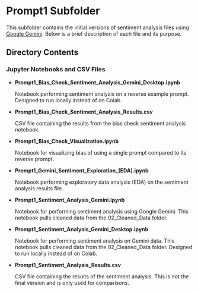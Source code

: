 # Prompt1 Subfolder

This subfolder contains the initial versions of sentiment analysis files using [Google Gemini](https://gemini.google.com/). Below is a brief description of each file and its purpose.

## Directory Contents

### Jupyter Notebooks and CSV Files
- **Prompt1_Bias_Check_Sentiment_Analysis_Gemini_Desktop.ipynb**

  Notebook performing sentiment analysis on a reverse example prompt. Designed to run locally instead of on Colab.
  
- **Prompt1_Bias_Check_Sentiment_Analysis_Results.csv**

  CSV file containing the results from the bias check sentiment analysis notebook.
  
- **Prompt1_Bias_Check_Visualization.ipynb**

  Notebook for visualizing bias of using a single prompt compared to its reverse prompt.
  
- **Prompt1_Gemini_Sentiment_Exploration_(EDA).ipynb**

  Notebook performing exploratory data analysis (EDA) on the sentiment analysis results file.
  
- **Prompt1_Sentiment_Analysis_Gemini.ipynb**

  Notebook for performing sentiment analysis using Google Gemini. This notebook pulls cleaned data from the 02_Cleaned_Data folder.
  
- **Prompt1_Sentiment_Analysis_Gemini_Desktop.ipynb**

  Notebook for performing sentiment analysis on Gemini data. This notebook pulls cleaned data from the 02_Cleaned_Data folder. Designed to run locally instead of on Colab.
  
- **Prompt1_Sentiment_Analysis_Results.csv**

  CSV file containing the results of the sentiment analysis. This is not the final version and is only used for comparisons.